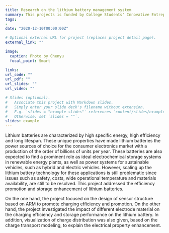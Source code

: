 ```yaml
---
title: Research on the lithium battery management system
summary: This projects is funded by College Students' Innovative Entrepreneurial Training Plan Program. It focuses on the design of the communication sensor of the battery system and electrode material.
tags:
- 
date: "2020-12-10T00:00:00Z"

# Optional external URL for project (replaces project detail page).
external_link: ""

image:
  caption: Photo by Chenyu
  focal_point: Smart

links:
url_code: ""
url_pdf: ""
url_slides: ""
url_video: ""

# Slides (optional).
#   Associate this project with Markdown slides.
#   Simply enter your slide deck's filename without extension.
#   E.g. `slides = "example-slides"` references `content/slides/example-slides.md`.
#   Otherwise, set `slides = ""`.
slides: example
---
```

Lithium batteries are characterized by high specific energy, high efficiency and long lifespan. These unique properties have made lithium batteries the power sources of choice for the consumer electronics market with a production of the order of billions of units per year. These batteries are also expected to find a prominent role as ideal electrochemical storage systems in renewable energy plants, as well as power systems for sustainable vehicles, such as hybrid and electric vehicles. However, scaling up the lithium battery technology for these applications is still problematic since issues such as safety, costs, wide operational temperature and materials availability, are still to be resolved. This project addressed the efficiency promotion and storage enhancement of lithium batteries.

On the one hand, the project focused on the design of sensor structure based on ARM to promote charging efficiency and promotion. On the other hand,  the project investigated the impact of different electrode material on the charging efficiency and storage performance on the lithium battery. In addition, visualization of charge distribution was also given, based on the charge transport modeling, to explain the electrical property enhancement.

